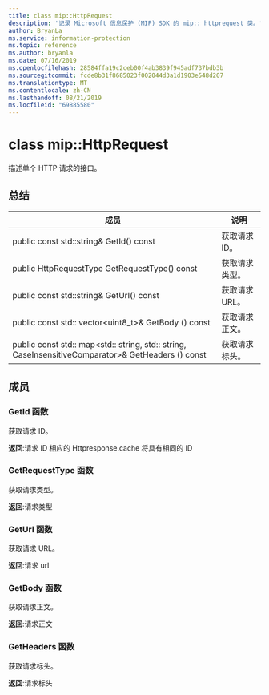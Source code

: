 ```yaml
---
title: class mip::HttpRequest
description: '记录 Microsoft 信息保护 (MIP) SDK 的 mip:: httprequest 类。'
author: BryanLa
ms.service: information-protection
ms.topic: reference
ms.author: bryanla
ms.date: 07/16/2019
ms.openlocfilehash: 28584ffa19c2ceb00f4ab3839f945adf737bdb3b
ms.sourcegitcommit: fcde8b31f8685023f002044d3a1d1903e548d207
ms.translationtype: MT
ms.contentlocale: zh-CN
ms.lasthandoff: 08/21/2019
ms.locfileid: "69885580"
---
```

# <a name="class-miphttprequest"></a>class mip::HttpRequest 
描述单个 HTTP 请求的接口。
  
## <a name="summary"></a>总结
 成员                        | 说明                                
--------------------------------|---------------------------------------------
public const std::string& GetId() const  |  获取请求 ID。
public HttpRequestType GetRequestType() const  |  获取请求类型。
public const std::string& GetUrl() const  |  获取请求 URL。
public const std:: vector\<uint8_t\>& GetBody () const  |  获取请求正文。
public const std:: map\<std:: string, std:: string, CaseInsensitiveComparator\>& GetHeaders () const  |  获取请求标头。
  
## <a name="members"></a>成员
  
### <a name="getid-function"></a>GetId 函数
获取请求 ID。

  
**返回**:请求 ID 相应的 Httpresponse.cache 将具有相同的 ID
  
### <a name="getrequesttype-function"></a>GetRequestType 函数
获取请求类型。

  
**返回**:请求类型
  
### <a name="geturl-function"></a>GetUrl 函数
获取请求 URL。

  
**返回**:请求 url
  
### <a name="getbody-function"></a>GetBody 函数
获取请求正文。

  
**返回**:请求正文
  
### <a name="getheaders-function"></a>GetHeaders 函数
获取请求标头。

  
**返回**:请求标头